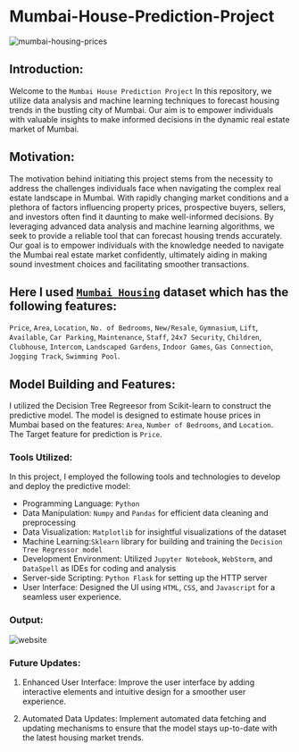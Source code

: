 # Mumbai-House-Prediction-Project



<img src='https://wallpapercave.com/wp/wp7526638.jpg' alt='mumbai-housing-prices' align='center' />


## Introduction:
Welcome to the `Mumbai House Prediction Project` In this repository, we utilize data analysis and machine learning techniques to forecast housing trends in the bustling city of Mumbai. Our aim is to empower individuals with valuable insights to make informed decisions in the dynamic real estate market of Mumbai.

## Motivation:
The motivation behind initiating this project stems from the necessity to address the challenges individuals face when navigating the complex real estate landscape in Mumbai. With rapidly changing market conditions and a plethora of factors influencing property prices, prospective buyers, sellers, and investors often find it daunting to make well-informed decisions. By leveraging advanced data analysis and machine learning algorithms, we seek to provide a reliable tool that can forecast housing trends accurately. Our goal is to empower individuals with the knowledge needed to navigate the Mumbai real estate market confidently, ultimately aiding in making sound investment choices and facilitating smoother transactions.


## Here I used [`Mumbai Housing`](https://www.kaggle.com/datasets/sameep98/housing-prices-in-mumbai) dataset which has the following features:
`Price`,
`Area`,
`Location`,
`No. of Bedrooms`,
`New/Resale`,
`Gymnasium`,
`Lift`,
`Available`,
`Car Parking`,
`Maintenance`,
`Staff`,
`24x7 Security`,
`Children`,
`Clubhouse`,
`Intercom`,
`Landscaped Gardens`,
`Indoor Games`,
`Gas Connection`,
`Jogging Track`,
`Swimming Pool`.

## Model Building and Features:
I utilized the Decision Tree Regreesor from Scikit-learn to construct the predictive model. The model is designed to estimate house prices in Mumbai based on the features: `Area`, `Number of Bedrooms`, and `Location`.<br> The Target feature for prediction is `Price`.

### Tools Utilized:
In this project, I employed the following tools and technologies to develop and deploy the predictive model:

* Programming Language: `Python`<br>
* Data Manipulation: `Numpy` and `Pandas` for efficient data cleaning and preprocessing<br>
* Data Visualization: `Matplotlib` for insightful visualizations of the dataset<br>
* Machine Learning:`Sklearn` library for building and training the `Decision Tree Regressor model`<br>
* Development Environment: Utilized `Jupyter Notebook`, `WebStorm`, and `DataSpell` as IDEs for coding and analysis<br>
* Server-side Scripting: `Python Flask` for setting up the HTTP server<br>
* User Interface: Designed the UI using `HTML`, `CSS`, and `Javascript` for a seamless user experience.<br>


### Output: 
![website](https://github.com/Yash-Gavade/Mumbai-House-Prediction-Project/assets/74112721/b5a0e76b-8f5a-4db2-9152-2cc5a8539c97)


### Future Updates:

1) Enhanced User Interface: Improve the user interface by adding interactive elements and intuitive design for a smoother user experience.<br>

2) Automated Data Updates: Implement automated data fetching and updating mechanisms to ensure that the model stays up-to-date with the latest housing market trends.<br>



